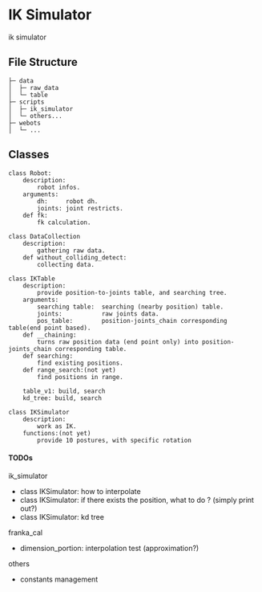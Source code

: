 # IK Simulator
ik simulator

## File Structure
```
├─ data  
│  ├─ raw_data  
│  └─ table  
├─ scripts  
│  ├─ ik_simulator  
│  └─ others...  
├─ webots  
│  └─ ...  
```

## Classes
```
class Robot:
    description:
        robot infos.
    arguments:
        dh:     robot dh.
        joints: joint restricts.
    def fk:
        fk calculation.

class DataCollection
    description:
        gathering raw data.
    def without_colliding_detect:
        collecting data.

class IKTable
    description:
        provide position-to-joints table, and searching tree.
    arguments:
        searching table:  searching (nearby position) table.
        joints:           raw joints data.
        pos_table:        position-joints_chain corresponding table(end point based).
    def __chaining:
        turns raw position data (end point only) into position-joints_chain corresponding table.
    def searching:
        find existing positions.
    def range_search:(not yet)
        find positions in range.
    
    table_v1: build, search
    kd_tree: build, search

class IKSimulator
    description:
        work as IK.
    functions:(not yet)
        provide 10 postures, with specific rotation

```

#### TODOs
ik_simulator
- class IKSimulator: how to interpolate
- class IKSimulator: if there exists the position, what to do ? (simply print out?)
- class IKSimulator: kd tree

franka_cal
- dimension_portion: interpolation test (approximation?)

others
- constants management
